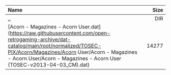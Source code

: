 |Name|Size|
|:---|---:|
|[..](../index.html)|DIR|
|[Acorn - Magazines - Acorn User.dat](https://raw.githubusercontent.com/open-retrogaming-archive/dat-catalog/main/root/normalized/TOSEC-PIX/Acorn/Magazines/Acorn User/Acorn - Magazines - Acorn User/Acorn - Magazines - Acorn User (TOSEC-v2013-04-03_CM).dat)|14277|
